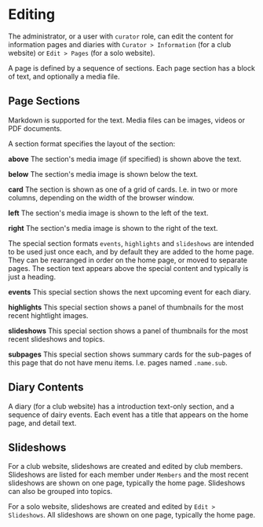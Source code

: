 # Editing
The administrator, or a user with `curator` role, can edit the content for information pages and diaries with `Curator > Information` (for a club website) or `Edit > Pages` (for a solo website).

A page is defined by a sequence of sections. Each page section has a block of text, and optionally a media file.

## Page Sections
Markdown is supported for the text. Media files can be images, videos or PDF documents.

A section format specifies the layout of the section:

**above** The section's media image (if specified) is shown above the text.

**below** The section's media image is shown below the text.

**card** The section is shown as one of a grid of cards. I.e. in two or more columns, depending on the width of the browser window.

**left** The section's media image is shown to the left of the text.

**right** The section's media image is shown to the right of the text.

The special section formats `events`, `highlights` and `slideshows` are intended to be used just once each, and by default they are added to the home page. They can be rearranged in order on the home page, or moved to separate pages. The section text appears above the special content and typically is just a heading.

**events** This special section shows the next upcoming event for each diary.

**highlights** This special section shows a panel of thumbnails for the most recent hightlight images.

**slideshows** This special section shows a panel of thumbnails for the most recent slideshows and topics.

**subpages** This special section shows summary cards for the sub-pages of this page that do not have menu items.
I.e. pages named `.name.sub`.

## Diary Contents
A diary (for a club website) has a introduction text-only section, and a sequence of dairy events. Each event has a title that appears on the home page, and detail text.

## Slideshows
For a club website, slideshows are created and edited by club members. Slideshows are listed for each member under `Members` and the most recent slideshows are shown on one page, typically the home page. Slideshows can also be grouped into topics.

For a solo website, slideshows are created and edited by `Edit > Slideshows`. All slideshows are shown on one page, typically the home page.